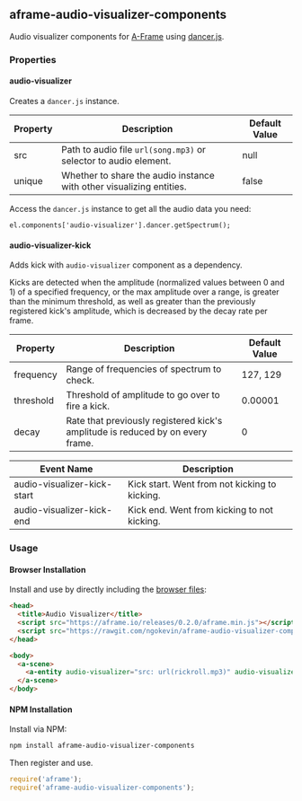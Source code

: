 ## aframe-audio-visualizer-components

Audio visualizer components for [A-Frame](https://aframe.io) using
[dancer.js](https://github.com/jsantell/dancer.js/).

### Properties

#### audio-visualizer

Creates a `dancer.js` instance.

| Property | Description                                                          | Default Value |
| -------- | -----------                                                          | ------------- |
| src      | Path to audio file `url(song.mp3)` or selector to audio element.     | null          |
| unique   | Whether to share the audio instance with other visualizing entities. | false         |

Access the `dancer.js` instance to get all the audio data you need:

```
el.components['audio-visualizer'].dancer.getSpectrum();
```

#### audio-visualizer-kick

Adds kick with `audio-visualizer` component as a dependency.

Kicks are detected when the amplitude (normalized values between 0 and 1) of a
specified frequency, or the max amplitude over a range, is greater than the
minimum threshold, as well as greater than the previously registered kick's
amplitude, which is decreased by the decay rate per frame.

| Property  | Description                                                                    | Default Value |
| --------  | -----------                                                                    | ------------- |
| frequency | Range of frequencies of spectrum to check.                                     | 127, 129      |
| threshold | Threshold of amplitude to go over to fire a kick.                              | 0.00001       |
| decay     | Rate that previously registered kick's amplitude is reduced by on every frame. | 0             |

| Event Name                  | Description                                   |
| --------                    | -----------                                   |
| audio-visualizer-kick-start | Kick start. Went from not kicking to kicking. |
| audio-visualizer-kick-end   | Kick end. Went from kicking to not kicking.   |

### Usage

#### Browser Installation

Install and use by directly including the [browser files](dist):

```html
<head>
  <title>Audio Visualizer</title>
  <script src="https://aframe.io/releases/0.2.0/aframe.min.js"></script>
  <script src="https://rawgit.com/ngokevin/aframe-audio-visualizer-components/master/dist/aframe-audio-visualizer-components.min.js"></script>
</head>

<body>
  <a-scene>
    <a-entity audio-visualizer="src: url(rickroll.mp3)" audio-visualizer-kick></a-entity>
  </a-scene>
</body>
```

#### NPM Installation

Install via NPM:

```bash
npm install aframe-audio-visualizer-components
```

Then register and use.

```js
require('aframe');
require('aframe-audio-visualizer-components');
```
